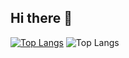 ## Hi there 👋
[![Top Langs](https://github-readme-stats.vercel.app/api/top-langs/?username=dikshantadi)](https://github.com/anuraghazra/github-readme-stats)
![Top Langs](https://github-readme-stats.vercel.app/api/top-langs/?username=dikshantadi&hide=html,dart)

<!--
**dikshantadi/dikshantadi** is a ✨ _special_ ✨ repository because its `README.md` (this file) appears on your GitHub profile.

Here are some ideas to get you started:

- 🔭 I’m currently working on ...
- 🌱 I’m currently learning ...
- 👯 I’m looking to collaborate on ...
- 🤔 I’m looking for help with ...
- 💬 Ask me about ...
- 📫 How to reach me: ...
- 😄 Pronouns: ...
- ⚡ Fun fact: ...
-->
